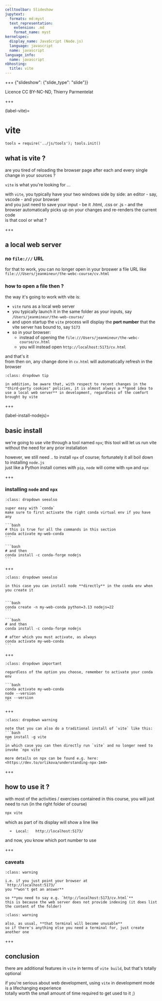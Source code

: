 ```yaml
---
celltoolbar: Slideshow
jupytext:
  formats: md:myst
  text_representation:
    extension: .md
    format_name: myst
kernelspec:
  display_name: JavaScript (Node.js)
  language: javascript
  name: javascript
language_info:
  name: javascript
nbhosting:
  title: vite
---
```


+++ {"slideshow": {"slide_type": "slide"}}

Licence CC BY-NC-ND, Thierry Parmentelat

+++

(label-vite)=

# vite

```{code-cell}
tools = require('../js/tools'); tools.init()
```

## what is vite ?

are you tired of reloading the browser page after each and every single change in your sources ?

`vite` is what you're looking for ...

with `vite`, you typically have your two windows side by side: an editor - say, vscode - and your browser  
and you just need to save your input - be it .html, .css or .js - and the browser automatically picks up on your changes and re-renders the current code  
is that cool or what ?

+++

## a local web server

### no `file:///` URL 

for that to work, you can no longer open in your broswer a file URL like `file:///Users/jeanmineur/the-webc-course/cv.html`  

### how to open a file then ?

the way it's going to work with vite is:

- `vite` runs as a local web server
- you typically launch it in the same folder as your inputs, say
  `/Users/jeanmineur/the-web-course/`
- and upon startup the `vite` process will display the **port number** that the vite server has bound to, say `5173`
- so in your browser:
  - instead of opening the `file:///Users/jeanmineur/the-webc-course/cv.html`
  - you will instead open `http://localhost:5173/cv.html`

and that's it  
from then on, any change done in `cv.html` will automatically refresh in the browser  

```{admonition} third party cookies
:class: dropdown tip

in addition, be aware that, with respect to recent changes in the "third-party cookies" policies, it is almost always a **good idea to use a local web server** in development, regardless of the comfort brought by vite
```

+++

(label-install-nodejs)=
## basic install

we're going to use vite through a tool named `npx`; this tool will let us run vite without the need for any prior installation

however, we still need .. to install `npx` of course; fortunately it all boil down to installing `node.js`  
just like a Python install comes with `pip`, `node` will come with `npm` and `npx`

+++

### installing `node` and `npx` 


````{admonition} option 1: you already have a conda env
:class: dropdown seealso

super easy with `conda`  
make sure to first activate the right conda virtual env if you have any

```bash
# this is true for all the commands in this section
conda activate my-web-conda
```

```bash
# and then
conda install -c conda-forge nodejs
```
````

+++

````{admonition} option 2: you do not yet have a conda env:
:class: dropdown seealso

in this case you can install node **directly** in the conda env when you create it


```bash
conda create -n my-web-conda python=3.13 nodejs=22
```

```bash
# and then
conda install -c conda-forge nodejs

# after which you must activate, as always
conda activate my-web-conda
```
````

+++

````{admonition} checking for node and npm
:class: dropdown important

regardless of the option you choose, remember to activate your conda env

```bash
conda activate my-web-conda
node --version
npx --version
```
````

+++

````{admonition} global install ?
:class: dropdown warning

note that you can also do a traditional install of `vite` like this:
```bash
npm install -g vite
```
in which case you can then directly run `vite` and no longer need to invoke `npx vite`

more details on npx can be found e.g. here: <https://dev.to/orlikova/understanding-npx-1m4>
````

+++

## how to use it ?

with most of the activities / exercises contained in this course, you will just need to run (in the right folder of course)

```bash
npx vite
```

which as part of its display will show a line like

```text
  ➜  Local:   http://localhost:5173/
```

and now, you know which port number to use

+++

### caveats

````{admonition} make sure **to mention a filename**
:class: warning

i.e. if you just point your browser at  
`http://localhost:5173/`  
you **won't get an answer**

so **you need to say e.g. `http://localhost:5173/cv.html`**  
this is because the web server does not provide indexing (it does list the content of the folder)
````

````{admonition} your terminal will hang
:class: warning

also, as usual, **that terminal will become unusable**  
so if there's anything else you need a terminal for, just create another one
````

+++

## conclusion

there are additional features in `vite` in terms of `vite build`, but that's totally optional

if you're serious about web development, using `vite` in development mode is a lifechanging experience  
totally worth the small amount of time required to get used to it ;)

